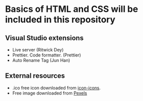 # Basics of HTML and CSS will be included in this repository

## Visual Studio extensions

- Live server (Ritwick Dey)
- Prettier. Code formatter. (Prettier)
- Auto Rename Tag (Jun Han)

## External resources

- .ico free icon downloaded from [icon-icons](https://icon-icons.com/).
- Free image downloaded from [Pexels](https://www.pexels.com/)
